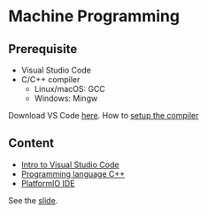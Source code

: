 # Machine Programming

## Prerequisite

- Visual Studio Code
- C/C++ compiler
  - Linux/macOS: GCC
  - Windows: Mingw

Download VS Code [here](https://code.visualstudio.com).
How to [setup the compiler](#./compiler-setup.md)

## Content

- [Intro to Visual Studio Code](vscode.md)
- [Programming language C++](./cpp)
- [PlatformIO IDE](./pio)

See the [slide](#).
